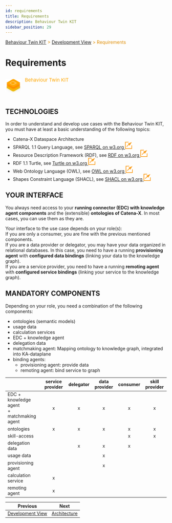 ```yaml
---
id: requirements
title: Requirements
description: Behaviour Twin KIT
sidebar_position: 29
---
```


<!-- DEACTIVATED FOR DOCUSAURUS FROM HERE -->

<span style="font-size:14px;color:rgb(222,140,0);">[Behaviour Twin KIT](../overview) > [Development View](./overview) > Requirements</span>

# Requirements

<!-- DEACTIVATED FOR DOCUSAURUS TO HERE -->

<!-- VARIANT FOR DOCUSAURUS FROM HERE

<div style={{display:'block'}}>
  <div style={{display:'inline-block', verticalAlign:'top'}}>

![Behaviour Twin KIT banner](../../../../static/img/kit-icons/behaviour-twin-kit-icon-mini.png)

  </div>
  <div style={{display:'inline-block', fontSize:17, color:'rgb(255,166,1)', marginLeft:7, verticalAlign:'top', paddingTop:6}}>
Behaviour Twin KIT
  </div>
</div>

VARIANT FOR DOCUSAURUS TO HERE -->

<!-- DEACTIVATED FOR DOCUSAURUS FROM HERE -->

<div style="display:block;">
  <div style="display:inline-block;vertical-align:top;">

![Behaviour Twin KIT banner](../../../../static/img/kit-icons/behaviour-twin-kit-icon-mini.png)

  </div>
  <div style="display:inline-block;font-size:15px;color:rgb(255,166,1);margin-left:7px;vertical-align:top;padding-top:8px;">
Behaviour Twin KIT
  </div>
</div>

<!-- DEACTIVATED FOR DOCUSAURUS TO HERE -->

<!-- END OF HEADER -->

## TECHNOLOGIES

In order to understand and develop use cases with the Behaviour Twin KIT, you
must have at least a basic understanding of the following topics:

- Catena-X Dataspace Architecture
- SPARQL 1.1 Query Language, see [SPARQL on w3.org ![external link](../assets/external-link.svg)](https://www.w3.org/TR/sparql11-query/)
- Resource Description Framework (RDF), see [RDF on w3.org ![external link](../assets/external-link.svg)](https://www.w3.org/RDF/)
- RDF 1.1 Turtle, see [Turtle on w3.org ![external link](../assets/external-link.svg)](https://www.w3.org/TR/turtle/)
- Web Ontology Language (OWL), see [OWL on w3.org ![external link](../assets/external-link.svg)](https://www.w3.org/OWL/)
- Shapes Constraint Language (SHACL), see [SHACL on w3.org ![external link](../assets/external-link.svg)](https://www.w3.org/TR/shacl/)

## YOUR INTERFACE

You always need access to your **running connector (EDC) with knowledge agent components** and
the (extensible) **ontologies of Catena-X**. In most cases, you can use them as they are.  

Your interface to the use case depends on your role(s):  
If you are only a consumer, you are fine with the previous mentioned components.  
If you are a data provider or delegator, you may have your data organized in
relational databases. In this case, you need to have a running **provisioning agent**
with **configured data bindings** (linking your data to the knowledge graph).  
If you are a service provider, you need to have a running **remoting agent** with
**configured service bindings** (linking your service to the knowledge graph).

## MANDATORY COMPONENTS

Depending on your role, you need a combination of the following components:

- ontologies (semantic models)
- usage data
- calculation services
- EDC + knowledge agent
- delegation data
- matchmaking agent: Mapping ontology to knowledge graph, integrated into KA-dataplane
- binding agents:
  - provisioning agent: provide data
  - remoting agent: bind service to graph

| | service provider | delegator | data provider | consumer | skill provider |
| --------------------- | :---: | :---: | :---: | :---: | :---: |
| EDC + knowledge agent <br/>+ matchmaking agent | x | x | x | x | x |
| ontologies                                | x | x | x | x | x |
| skill-access                              |   |   |   | x | x |
| delegation data                           |   | x | x | x |   |
| usage data                                |   |   | x |   |   |
| provisioning agent                        |   |   | x |   |   |
| calculation service                       | x |   |   |   |   |
| remoting agent                            | x |   |   |   |   |

<!-- START OF FOOTER -->

<!-- DEACTIVATED FOR DOCUSAURUS FROM HERE -->

| Previous | Next |
| -------- | ---- |
| [Development View](./overview) | [Architecture](./architecture) |

<!-- DEACTIVATED FOR DOCUSAURUS TO HERE -->
